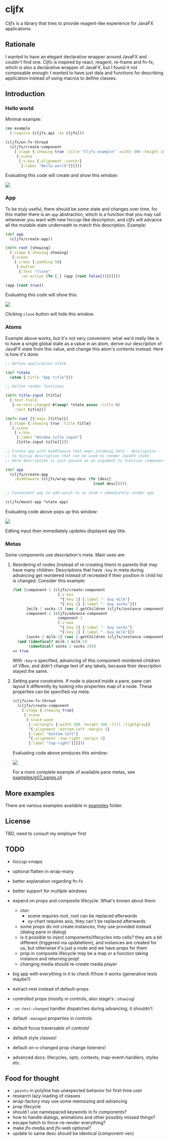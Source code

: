 # cljfx

Cljfx is a library that tries to provide reagent-like experience for
JavaFX applications.

## Rationale

I wanted to have an elegant declarative wrapper around JavaFX and
couldn't find one. Cljfx is inspired by react, reagent, re-frame and
fn-fx, which is also a declarative wrapper of JavaFX, but I found it not
composable enough: I wanted to have just data and functions for
describing application instead of using macros to define classes.

## Introduction

### Hello world

Minimal example:
```clj
(ns example
  (:require [cljfx.api :as cljfx]))

(cljfx/on-fx-thread
  (cljfx/create-component
    [:stage {:showing true :title "Cljfx example" :width 300 :height 100}
     [:scene
      [:v-box {:alignment :center}
       [:label "Hello world"]]]]))
```
Evaluating this code will create and show this window:

![](doc/hello-world.png)

### App

To be truly useful, there should be some state and changes over time,
for this matter there is an `app` abstraction, which is a function that
you may call whenever you want with new hiccup-like description, and
cljfx will advance all the mutable state underneath to match this
description. Example:
```clj
(def app
  (cljfx/create-app))

(defn root [showing]
  [:stage {:showing showing}
   [:scene
    [:v-box {:padding 50}
     [:button
      {:text "close"
       :on-action (fn [_] (app [root false]))}]]]])

(app [root true])
```
Evaluating this code will show this:

![](doc/app-example.png)

Clicking `close` button will hide this window.

### Atoms

Example above works, but it's not very convenient: what we'd really like
is to have a single global state as a value in an atom, derive our
description of JavaFX state from this value, and change this atom's
contents instead. Here is how it's done:
```clj
;; Define application state

(def *state
  (atom {:title "App title"}))

;; Define render functions

(defn title-input [title]
  [:text-field
   {:on-text-changed #(swap! *state assoc :title %)
    :text title}])

(defn root [{:keys [title]}]
  [:stage {:showing true :title title}
   [:scene
    [:v-box
     [:label "Window title input"]
     [title-input title]]]])

;; Create app with middleware that maps incoming data - description -
;; to hiccup description that can be used to render JavaFX state.
;; Here description is just passed as an argument to function component.

(def app
  (cljfx/create-app
    :middleware (cljfx/wrap-map-desc (fn [desc]
                                       [root desc]))))

;; Convenient way to add watch to an atom + immediately render app

(cljfx/mount-app *state app)
```
Evaluating code above pops up this window:

![](doc/state-example.png)

Editing input then immediately updates displayed app title.

### Metas

Some components use description's meta. Main uses are:

1. Reordering of nodes (instead of re-creating them) in parents that may
   have many children. Descriptions that have `:key` in meta during
   advancing get reordered instead of recreated if their position in
   child list is changed. Consider this example:
   ```clj
   (let [component-1 (cljfx/create-component
                       [:v-box
                        ^{:key 1} [:label "- buy milk"]
                        ^{:key 2} [:label "- buy socks"]])
         [milk-1 socks-1] (vec (.getChildren (cljfx/instance component-1)))
         component-2 (cljfx/advance-component
                       component-1
                       [:v-box
                        ^{:key 2} [:label "- buy socks"]
                        ^{:key 1} [:label "- buy milk"]])
         [socks-2 milk-2] (vec (.getChildren (cljfx/instance component-2)))]
     (and (identical? milk-1 milk-2)
          (identical? socks-1 socks-2)))
   => true
   ```
   With `:key`-s specified, advancing of this component reordered
   children of VBox, and didn't change text of any labels, because their
   description stayed the same.
2. Setting pane constraints. If node is placed inside a pane, pane can
   layout it differently by looking into properties map of a node. These
   properties can be specified via meta:
   ```clj
   (cljfx/on-fx-thread
     (cljfx/create-component
       [:stage {:showing true}
        [:scene
         [:stack-pane
          [:rectangle {:width 200 :height 200 :fill :lightgray}]
          ^{:alignment :bottom-left :margin 5}
          [:label "bottom-left"]
          ^{:alignment :top-right :margin 5}
          [:label "top-right"]]]]))
   ```
   Evaluating code above produces this window:

   ![](doc/pane-example.png)

   For a more complete example of available pane metas, see
   [examples/e07_panes.clj](examples/e07_panes.clj)

## More examples

There are various examples available in [examples](examples) folder.

## License

TBD, need to consult my employer first

## TODO

- hiccup->maps
- optional flatten in wrap-many
- better explanation regarding fn-fx
- better support for multiple windows
- expand on props and composite lifecycle. What's known about them:
  - ctor:
    - scene requires root, root can be replaced afterwards
    - xy-chart requires axis, they can't be replaced afterwards
  - some props do not create instances, they use provided instead
    (dialog pane in dialog)
  - is it possible to inject components/lifecycles into cells? they are
    a bit different (triggered via updateItem), and instances are
    created for us, but otherwise it's just a node and we have props for
    them
  - prop in composite lifecycle may be a map or a function taking
    instance and returning prop!
  - changing media should re-create media player

- big app with everything in it to check if/how it works (generative
  tests maybe?)
- extract-rest instead of default-props
- controlled props (mostly in controls, also stage's `:showing`)
- `:on-text-changed` handler dispatches during advancing, it shouldn't
- default `:managed` properties in controls
- default focus traversable of controls!
- default style classes!
- default on-x-changed prop change listeners!
- advanced docs: lifecycles, opts, contexts, map-event-handlers,
  styles etc.

## Food for thought
- `:points` in polyline has unexpected behavior for first-time user
- research lazy-loading of classes
- wrap-factory may use some memoizing and advancing
- prop lifecycle
- should I use namespaced keywords in fx components?
- how to handle dialogs, animations and other possibly missed things?
- escape hatch to force-re-render everything?
- make jfx-media and jfx-web optional?
- update to same desc should be identical (component-vec)